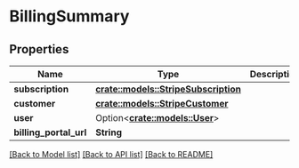 # BillingSummary

## Properties

Name | Type | Description | Notes
------------ | ------------- | ------------- | -------------
**subscription** | [**crate::models::StripeSubscription**](StripeSubscription.md) |  | 
**customer** | [**crate::models::StripeCustomer**](StripeCustomer.md) |  | 
**user** | Option<[**crate::models::User**](User.md)> |  | [optional]
**billing_portal_url** | **String** |  | [readonly]

[[Back to Model list]](../README.md#documentation-for-models) [[Back to API list]](../README.md#documentation-for-api-endpoints) [[Back to README]](../README.md)


